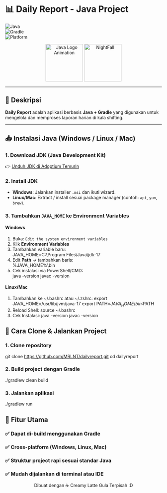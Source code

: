 # 📊 Daily Report - Java Project  

![Java](https://img.shields.io/badge/Java-17-red?logo=openjdk&logoColor=white)  
![Gradle](https://img.shields.io/badge/Gradle-Build%20Tool-green?logo=gradle&logoColor=white)  
![Platform](https://img.shields.io/badge/Platform-Windows%20%7C%20Linux%20%7C%20Mac-blue)  

<p align="center">
  <img src="https://media.giphy.com/media/XAxylRMCdpbEWUAvr8/giphy.gif" width="120px" alt="Java Logo Animation"/>
  <img src="https://images-wixmp-ed30a86b8c4ca887773594c2.wixmp.com/f/bd0421ae-15ce-4a9a-909c-018bf93cf5fc/db6r9fm-10b823e1-f101-4bc6-b71c-a81e2c3fef12.gif?token=eyJ0eXAiOiJKV1QiLCJhbGciOiJIUzI1NiJ9.eyJzdWIiOiJ1cm46YXBwOjdlMGQxODg5ODIyNjQzNzNhNWYwZDQxNWVhMGQyNmUwIiwiaXNzIjoidXJuOmFwcDo3ZTBkMTg4OTgyMjY0MzczYTVmMGQ0MTVlYTBkMjZlMCIsIm9iaiI6W1t7InBhdGgiOiJcL2ZcL2JkMDQyMWFlLTE1Y2UtNGE5YS05MDljLTAxOGJmOTNjZjVmY1wvZGI2cjlmbS0xMGI4MjNlMS1mMTAxLTRiYzYtYjcxYy1hODFlMmMzZmVmMTIuZ2lmIn1dXSwiYXVkIjpbInVybjpzZXJ2aWNlOmZpbGUuZG93bmxvYWQiXX0.5Bw8q1jeFn8kuacYbyuYAbtlehzjJvT68CIeuw8uvfY" width="120px" alt="NightFall">
</p>

---

## 🚀 Deskripsi
**Daily Report** adalah aplikasi berbasis **Java + Gradle** yang digunakan untuk mengelola dan memproses laporan harian di kala shifting.  

---

## 📥 Instalasi Java (Windows / Linux / Mac)

### 1. Download JDK (Java Development Kit)
👉 [Unduh JDK di Adoptium Temurin](https://adoptium.net/)  

### 2. Install JDK
- **Windows**: Jalankan installer `.msi` dan ikuti wizard.  
- **Linux/Mac**: Extract / install sesuai package manager (contoh: `apt`, `yum`, `brew`).  

### 3. Tambahkan `JAVA_HOME` ke Environment Variables

#### Windows
1. Buka: `Edit the system environment variables`  
2. Klik **Environment Variables**  
3. Tambahkan variable baru:  
JAVA_HOME=C:\Program Files\Java\jdk-17
4. Edit **Path** → tambahkan baris:  
%JAVA_HOME%\bin
5. Cek instalasi via PowerShell/CMD:  
java -version
javac -version

#### Linux/Mac
1. Tambahkan ke ~/.bashrc atau ~/.zshrc:
export JAVA_HOME=/usr/lib/jvm/java-17
export PATH=$JAVA_HOME/bin:$PATH
2. Reload Shell:
source ~/.bashrc
3. Cek Instalasi:
java -version
javac -version

## 🔧 Cara Clone & Jalankan Project
### 1. Clone repository
git clone https://github.com/MRLNT/dailyreport.git
cd dailyreport

### 2. Build project dengan Gradle
./gradlew clean build

### 3. Jalankan aplikasi
./gradlew run

## 🎯 Fitur Utama
### ✅ Dapat di-build menggunakan Gradle
### ✅ Cross-platform (Windows, Linux, Mac)
### ✅ Struktur project rapi sesuai standar Java
### ✅ Mudah dijalankan di terminal atau IDE


<p align="center"> Dibuat dengan ☕ Creamy Latte Gula Terpisah :D </p>